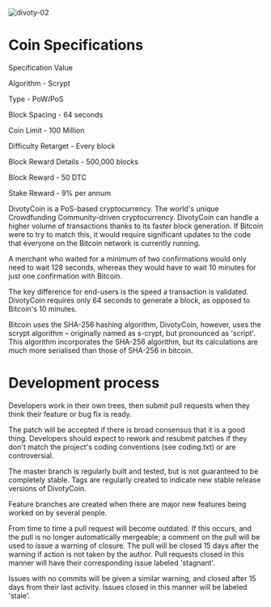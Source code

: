 ![divoty-02](https://cloud.githubusercontent.com/assets/28779523/26739442/74c1e294-47ef-11e7-9b13-608c94592b4b.png)

Coin Specifications
===========================

  Specification	Value

Algorithm             -   Scrypt

Type                  -   PoW/PoS

Block Spacing	        -   64 seconds

Coin Limit            -   100 Million

Difficulty Retarget   -   Every block

Block Reward Details  -   500,000 blocks

Block Reward          -   50 DTC

Stake Reward	        -   9% per annum


DivotyCoin is a PoS-based cryptocurrency. The world's unique Crowdfunding Community-driven cryptocurrency. DivotyCoin can handle a higher volume of transactions thanks to its faster block generation. If Bitcoin were to try to match this, it would require significant updates to the code that everyone on the Bitcoin network is currently running.

A merchant who waited for a minimum of two confirmations would only need to wait 128 seconds, whereas they would have to wait 10 minutes for just one confirmation with Bitcoin.

The key difference for end-users is the speed a transaction is validated. DivotyCoin requires only 64 seconds to 
generate a block, as opposed to Bitcoin's 10 minutes. 

Bitcoin uses the SHA-256 hashing algorithm, DivotyCoin, however, uses the scrypt algorithm – originally named as s-crypt, but pronounced as 'script'. This algorithm incorporates the SHA-256 algorithm, but its calculations are much more serialised than those of SHA-256 in bitcoin. 

Development process
===========================

Developers work in their own trees, then submit pull requests when
they think their feature or bug fix is ready.

The patch will be accepted if there is broad consensus that it is a
good thing.  Developers should expect to rework and resubmit patches
if they don't match the project's coding conventions (see coding.txt)
or are controversial.

The master branch is regularly built and tested, but is not guaranteed
to be completely stable. Tags are regularly created to indicate new
stable release versions of DivotyCoin.

Feature branches are created when there are major new features being
worked on by several people.

From time to time a pull request will become outdated. If this occurs, and
the pull is no longer automatically mergeable; a comment on the pull will
be used to issue a warning of closure. The pull will be closed 15 days
after the warning if action is not taken by the author. Pull requests closed
in this manner will have their corresponding issue labeled 'stagnant'.

Issues with no commits will be given a similar warning, and closed after
15 days from their last activity. Issues closed in this manner will be 
labeled 'stale'.
